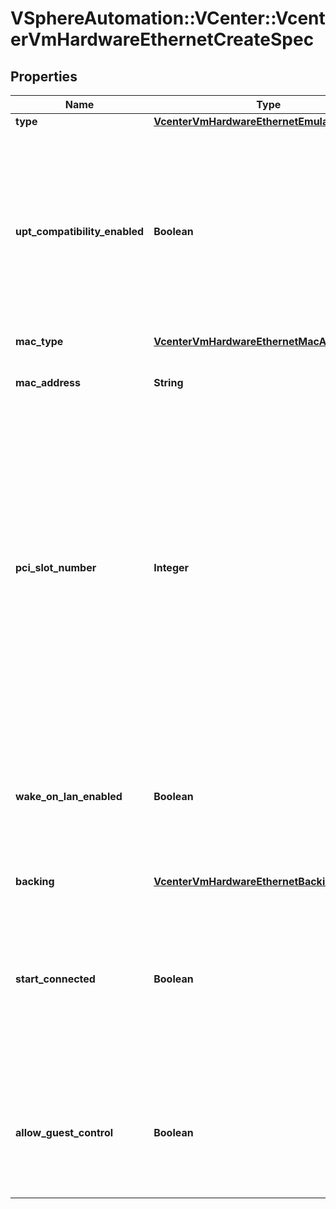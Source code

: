 # VSphereAutomation::VCenter::VcenterVmHardwareEthernetCreateSpec

## Properties
Name | Type | Description | Notes
------------ | ------------- | ------------- | -------------
**type** | [**VcenterVmHardwareEthernetEmulationType**](VcenterVmHardwareEthernetEmulationType.md) |  | [optional] 
**upt_compatibility_enabled** | **Boolean** | Flag indicating whether Universal Pass-Through (UPT) compatibility is enabled on this virtual Ethernet adapter. If unset, defaults to false. | [optional] 
**mac_type** | [**VcenterVmHardwareEthernetMacAddressType**](VcenterVmHardwareEthernetMacAddressType.md) |  | [optional] 
**mac_address** | **String** | MAC address. Workaround for PR1459647 | [optional] 
**pci_slot_number** | **Integer** | Address of the virtual Ethernet adapter on the PCI bus. If the PCI address is invalid, the server will change when it the VM is started or as the device is hot added. If unset, the server will choose an available address when the virtual machine is powered on. | [optional] 
**wake_on_lan_enabled** | **Boolean** | Flag indicating whether wake-on-LAN is enabled on this virtual Ethernet adapter. Defaults to false if unset. | [optional] 
**backing** | [**VcenterVmHardwareEthernetBackingSpec**](VcenterVmHardwareEthernetBackingSpec.md) |  | [optional] 
**start_connected** | **Boolean** | Flag indicating whether the virtual device should be connected whenever the virtual machine is powered on. Defaults to false if unset. | [optional] 
**allow_guest_control** | **Boolean** | Flag indicating whether the guest can connect and disconnect the device. Defaults to false if unset. | [optional] 


